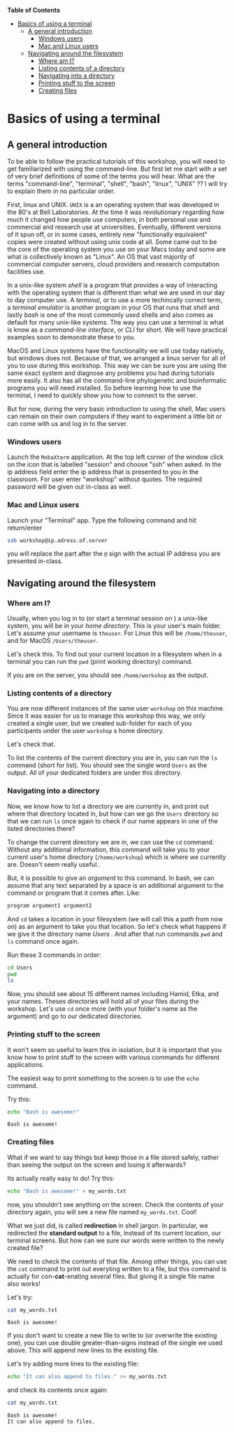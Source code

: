 <!-- markdown-toc start - Don't edit this section. Run M-x markdown-toc-refresh-toc -->
**Table of Contents**

- [Basics of using a terminal](#basics-of-using-a-terminal)
    - [A general introduction](#a-general-introduction)
        - [Windows users](#windows-users)
        - [Mac and Linux users](#mac-and-linux-users)
    - [Navigating around the filesystem](#navigating-around-the-filesystem)
        - [Where am I?](#where-am-i)
        - [Listing contents of a directory](#listing-contents-of-a-directory)
        - [Navigating into a directory](#navigating-into-a-directory)
        - [Printing stuff to the screen](#printing-stuff-to-the-screen)
        - [Creating files](#creating-files)

<!-- markdown-toc end -->

# Basics of using a terminal

## A general introduction

To be able to follow the practical tutorials of this workshop, you will need to get familiarized with using the command-line. But first let me start with a set of very brief definitions of some of the terms you will hear. What are the terms "command-line", "terminal", "shell", "bash", "linux", "UNIX" ?? I will try to explain them in no particular order.

First, linux and UNIX. `UNIX` is a an operating system that was developed in the 80's at Bell Laboratories. At the time it was revolutionary regarding how much it changed how people use computers, in both personal use and commercial and research use at universities. Eventually, different versions of it spun off, or in some cases, entirely new "functionally equivalent" copies were created without using unix code at all. Some came out to be the core of the operating system you use on your Macs today and some are what is collectively known as "Linux". An OS that vast majority of commercial computer servers, cloud providers and research computation facilities use.

In a unix-like system *shell* is a program that provides a way of interacting with the operating system that is different than what we are used in our day to day computer use. A *terminal*, or to use a more techincally correct term, a *terminal emulator* is another program in your OS that runs that *shell* and lastly *bash* is one of the most commonly used shells and also comes as default for many unix-like systems. The way you can use a terminal is what is know as a *command-line interface*, or *CLI* for short. We will have practical examples soon to demonstrate these to you.

MacOS and Linux systems have the functionality we will use today natively, but windows does not. Because of that, we arranged a linux server for all of you to use during this workshop. This way we can be sure you are using the same exact system and diagnose any problems you had during tutorials more easily. It also has all the command-line phylogenetic and bioinformatic programs you will need installed. So before learning how to use the terminal, I need to quickly show you how to connect to the server.

But for now, during the very basic introduction to using the shell, Mac users can remain on their own computers if they want to experiment a little bit or can come with us and log in to the server.


### Windows users

Launch the `MobaXterm` application. At the top left corner of the window click on the icon that is labelled "session" and choose "ssh" when asked. In the ip address field enter the ip address that is presented to you in the classroom. For user enter "workshop" without quotes. The required password will be given out in-class as well.


### Mac and Linux users

Launch your "Terminal" app. Type the following command and hit return/enter

```bash
ssh workshop@ip.adress.of.server
```

you will replace the part after the `@` sign with the actual IP address you are presented in-class.


## Navigating around the filesystem


### Where am I?

Usually, when you log in to (or start a terminal session on ) a unix-like system, you will be in your *home directory*. This is your user's main folder. Let's assume your username is `theuser`. For Linux this will be `/home/theuser`, and for MacOS `/Users/theuser`.

Let's check this. To find out your current location in a filesystem when in a terminal you can run the `pwd` (print working directory) command.

If you are on the server, you should see `/home/workshop` as the output.


### Listing contents of a directory

You are now different instances of the same user `workshop` on this machine. Since it was easier for us to manage this workshop this way, we only created a single user, but we created sub-folder for each of you participants under the user `workshop` s home directory.

Let's check that.

To list the contents of the current directory you are in, you can run the `ls` command (short for list). You should see the single word `Users` as the output. All of your dedicated folders are under this directory.


### Navigating into a directory

Now, we know how to list a directory we are currently in, and print out where that directory located in, but how can we go the `Users` directory so that we can run `ls` once again to check if our name appears in one of the listed directories there?

To change the current directory we are in, we can use the `cd` command. Without any additional information, this command will take you to your current user's home directory (`/home/workshop`) which is where we currently are. Doesn't seem really useful..

But, it is possible to give an *argument* to this command. In bash, we can assume that any text separated by a space is an additional argument to the command or program that it comes after. Like:

```bash
program argument1 argument2
```

And `cd` takes a location in your filesystem (we will call this a *path* from now on) as an argument to take you that location. So let's check what happens if we give it the directory name *Users* . And after that run commands `pwd` and `ls` command once again.

Run these 3 commands in order:

```bash
cd Users
pwd
ls
```

Now, you should see about 15 different names including Hamid, Etka, and your names. Theses directories will hold all of your files during the workshop. Let's use `cd` once more (with your folder's name as the argument) and go to our dedicated directories.


### Printing stuff to the screen

It won't seem so useful to learn this in isolation, but it is important that you know how to print stuff to the screen with various commands for different applications.

The easiest way to print something to the screen is to use the `echo` command.

Try this:

```bash
echo "Bash is awesome!"
```

    Bash is awesome!


### Creating files

What if we want to say things but keep those in a file stored safely, rather than seeing the output on the screen and losing it afterwards?

Its actually really easy to do! Try this:

```bash
echo "Bash is awesome!" > my_words.txt
```

now, you shouldn't see anything on the screen. Check the contents of your directory again, you will see a new file named `my_words.txt`. Cool!

What we just did, is called **redirection** in shell jargon. In particular, we redirected the **standard output** to a file, instead of its current location, our terminal screens. But how can we sure our words were written to the newly created file?

We need to check the contents of that file. Among other things, you can use the `cat` command to print out everyting written to a file, but this command is actually for con-**cat**-enating several files. But giving it a single file name also works!

Let's try:

```bash
cat my_words.txt
```

    Bash is awesome!

If you don't want to create a new file to write to (or overwrite the existing one), you can use double greater-than-signs instead of the single we used above. This will append new lines to the existing file.

Let's try adding more lines to the existing file:

```bash
echo "It can also append to files." >> my_words.txt
```

and check its contents once again:

```bash
cat my_words.txt
```

    Bash is awesome!
    It can also append to files.
